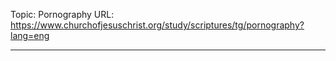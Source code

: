 Topic: Pornography
URL: https://www.churchofjesuschrist.org/study/scriptures/tg/pornography?lang=eng

---

